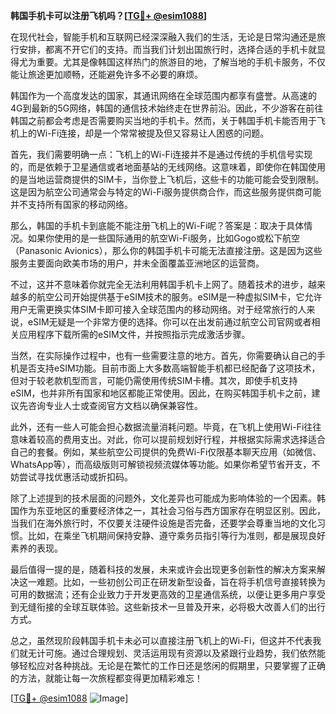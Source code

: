 **韩国手机卡可以注册飞机吗？[[TG💪+ @esim1088](https://t.me/s/esim1088)]**

在现代社会，智能手机和互联网已经深深融入我们的生活，无论是日常沟通还是旅行安排，都离不开它们的支持。而当我们计划出国旅行时，选择合适的手机卡就显得尤为重要。尤其是像韩国这样热门的旅游目的地，了解当地的手机卡服务，不仅能让旅途更加顺畅，还能避免许多不必要的麻烦。

韩国作为一个高度发达的国家，其通讯网络在全球范围内都享有盛誉。从高速的4G到最新的5G网络，韩国的通信技术始终走在世界前沿。因此，不少游客在前往韩国之前都会考虑是否需要购买当地的手机卡。然而，关于韩国手机卡能否用于飞机上的Wi-Fi连接，却是一个常常被提及但又容易让人困惑的问题。

首先，我们需要明确一点：飞机上的Wi-Fi连接并不是通过传统的手机信号实现的，而是依赖于卫星通信或者地面基站的无线网络。这意味着，即使你在韩国使用的是当地运营商提供的SIM卡，当你登上飞机后，这些卡的功能可能会受到限制。这是因为航空公司通常会与特定的Wi-Fi服务提供商合作，而这些服务提供商可能并不支持所有国家的移动网络。

那么，韩国的手机卡到底能不能注册飞机上的Wi-Fi呢？答案是：取决于具体情况。如果你使用的是一些国际通用的航空Wi-Fi服务，比如Gogo或松下航空（Panasonic Avionics），那么你的韩国手机卡可能无法直接注册。这是因为这些服务主要面向欧美市场的用户，并未全面覆盖亚洲地区的运营商。

不过，这并不意味着你就完全无法利用韩国手机卡上网了。随着技术的进步，越来越多的航空公司开始提供基于eSIM技术的服务。eSIM是一种虚拟SIM卡，它允许用户无需更换实体SIM卡即可接入全球范围内的移动网络。对于经常旅行的人来说，eSIM无疑是一个非常方便的选择。你可以在出发前通过航空公司官网或者相关应用程序下载所需的eSIM文件，并按照指示完成激活步骤。

当然，在实际操作过程中，也有一些需要注意的地方。首先，你需要确认自己的手机是否支持eSIM功能。目前市面上大多数高端智能手机都已经配备了这项技术，但对于较老款机型而言，可能仍需使用传统SIM卡槽。其次，即使手机支持eSIM，也并非所有国家和地区都能正常使用。因此，在购买韩国手机卡之前，建议先咨询专业人士或查阅官方文档以确保兼容性。

此外，还有一些人可能会担心数据流量消耗问题。毕竟，在飞机上使用Wi-Fi往往意味着较高的费用支出。对此，你可以提前规划好行程，并根据实际需求选择适合自己的套餐。例如，某些航空公司提供的免费Wi-Fi仅限基本聊天应用（如微信、WhatsApp等），而高级版则可解锁视频流媒体等功能。如果你希望节省开支，不妨尝试寻找优惠活动或折扣码。

除了上述提到的技术层面的问题外，文化差异也可能成为影响体验的一个因素。韩国作为东亚地区的重要经济体之一，其社会习俗与西方国家存在明显区别。因此，当我们在海外旅行时，不仅要关注硬件设施是否完备，还要学会尊重当地的文化习惯。比如，在乘坐飞机期间保持安静、遵守乘务员指引等行为准则，都是展现良好素养的表现。

最后值得一提的是，随着科技的发展，未来或许会出现更多创新性的解决方案来解决这一难题。比如，一些初创公司正在研发新型设备，旨在将手机信号直接转换为可用的数据流；还有企业致力于开发更高效的卫星通信系统，以便让更多用户享受到无缝衔接的全球互联体验。这些新技术一旦普及开来，必将极大改善人们的出行方式。

总之，虽然现阶段韩国手机卡未必可以直接注册飞机上的Wi-Fi，但这并不代表我们就无计可施。通过合理规划、灵活运用现有资源以及紧跟行业趋势，我们依然能够轻松应对各种挑战。无论是在繁忙的工作日还是悠闲的假期里，只要掌握了正确的方法，就能让每一次旅程都变得更加精彩难忘！

[[TG💪+ @esim1088](https://t.me/s/esim1088) ![Image](https://i.postimg.cc/4NQfJmqS/Snipaste-2025-05-13-00-14-12.png)]
